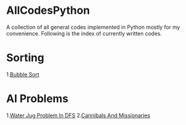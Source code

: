 # AllCodesPython
A collection of all general codes implemented in Python mostly for my convenience. 
Following is the index of currently written codes. 

# Sorting
1.[Bubble Sort](Sorting/BubbleSort.py)

# AI Problems
1.[Water Jug Problem In DFS](https://github.com/Sudhanva1999/WaterJug_Problem_Python-/blob/master/Water_Jug_PythonMy.py)
2.[Cannibals And Missionaries](https://github.com/Sudhanva1999/CannibalsAndMissionaries_Python-/blob/master/Missionaries%20and%20Cannibals%20Python.py)


